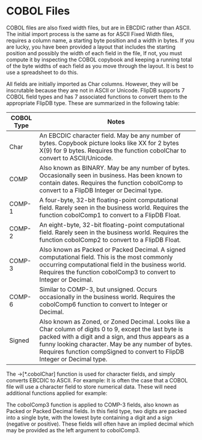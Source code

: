 # COBOL Files

COBOL files are also fixed width files, but are in EBCDIC rather than ASCII. The initial import
process is the same as for ASCII Fixed Width files, requires a column name, a starting byte
position and a width in bytes. If you are lucky, you have been provided a layout that includes the
starting position and possibly the width of each field in the file, If not, you must compute it by
inspecting the COBOL copybook and keeping a running total of the  byte widths of each field as you
move through the layout. It is best to use a spreadsheet to do this.

All fields are initially imported as Char columns. However, they will be inscrutable because they
are not in ASCII or Unicode. FlipDB supports 7 COBOL field types and has 7 associated functions to
convert them to the appropriate FlipDB type. These are summarized in the following table:

|COBOL Type|Notes|
|-|-|
|Char|An EBCDIC character field. May be any number of bytes. Copybook picture looks like XX for 2 bytes X(9) for 9 bytes. Requires the function cobolChar to convert to ASCII/Unicode.|
|COMP|Also known as BINARY. May be any number of bytes. Occasionally seen in business. Has been known to contain dates. Requires the function cobolComp to convert to a FlipDB Integer or Decimal type.|
|COMP-1|A four-byte, 32-bit floating-point computational field. Rarely seen in the business world. Requires the function cobolComp1 to convert to a FlipDB Float.|
|COMP-2|An eight-byte, 32-bit floating-point computational field. Rarely seen in the business world. Requires the function cobolComp2 to convert to a FlipDB Float.|
|COMP-3|Also known as Packed or Packed Decimal. A signed computational field. This is the most commonly occurring computational field in the business world. Requires the function cobolComp3 to convert to Integer or Decimal.|
|COMP-6|Similar to COMP-3, but unsigned. Occurs occasionally in the business world. Requires the cobolComp6 function to convert to Integer or Decimal.|
|Signed|Also known as Zoned, or Zoned Decimal. Looks like a Char column of digits 0 to 9, except the last byte is packed with a digit and a sign, and thus appears as a funny looking character. May be any number of bytes. Requires function compSigned to convert to FlipDB Integer or Decimal type.|

The →[*.cobolChar] function is used for character fields, and simply converts EBCDIC to ASCII. For
example: It is often the case that a COBOL file will use a character field to store numerical
data. These will need additional functions applied for example:

The cobolComp3 function is applied to COMP-3 fields, also known as Packed or Packed Decimal fields.
In this field type, two digits are packed into a single byte, with the lowest byte containing a
digit and a sign (negative or positive). These fields will often have an implied decimal which may
be provided as the left argument to cobolComp3.

